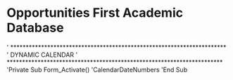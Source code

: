 # Opportunities First Academic Database

'  **********************************************************************
'  DYNAMIC CALENDAR
'  **********************************************************************
'Private Sub Form_Activate()
'CalendarDateNumbers
'End Sub
